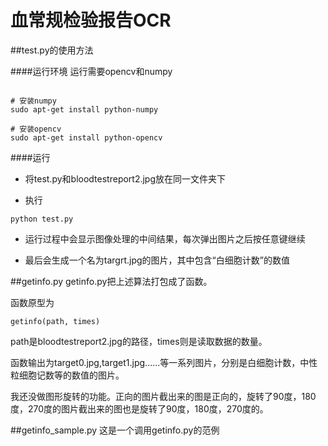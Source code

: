 # 血常规检验报告OCR




##test.py的使用方法


####运行环境
运行需要opencv和numpy

```

# 安装numpy
sudo apt-get install python-numpy

# 安装opencv
sudo apt-get install python-opencv

```


####运行

 - 将test.py和bloodtestreport2.jpg放在同一文件夹下

 - 执行

```
python test.py
```

 - 运行过程中会显示图像处理的中间结果，每次弹出图片之后按任意键继续

 - 最后会生成一个名为targrt.jpg的图片，其中包含“白细胞计数”的数值

##getinfo.py
getinfo.py把上述算法打包成了函数。

函数原型为
```
getinfo(path, times)
```
path是bloodtestreport2.jpg的路径，times则是读取数据的数量。

函数输出为target0.jpg,target1.jpg......等一系列图片，分别是白细胞计数，中性粒细胞记数等的数值的图片。

我还没做图形旋转的功能。正向的图片截出来的图是正向的，旋转了90度，180度，270度的图片截出来的图也是旋转了90度，180度，270度的。

##getinfo_sample.py
这是一个调用getinfo.py的范例